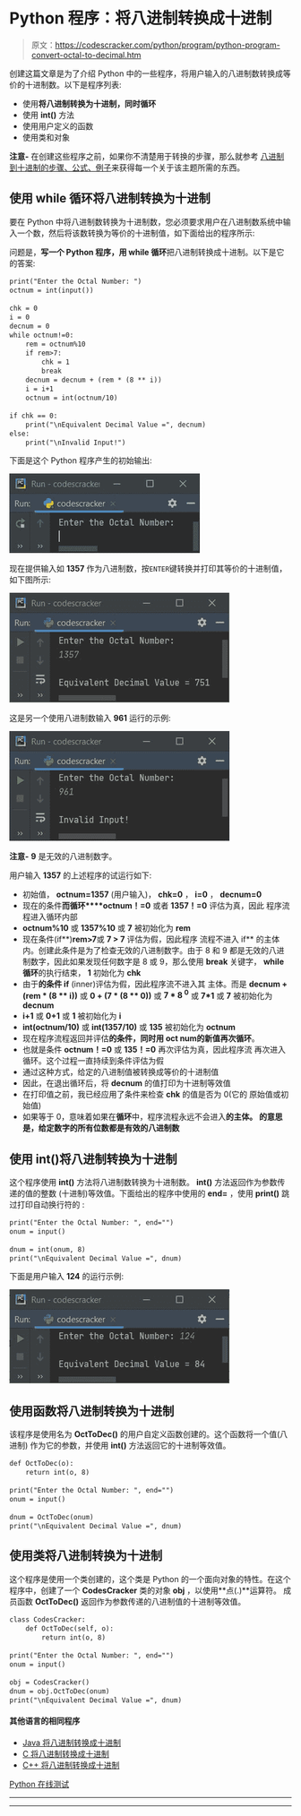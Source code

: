 # Python 程序：将八进制转换成十进制

> 原文：<https://codescracker.com/python/program/python-program-convert-octal-to-decimal.htm>

创建这篇文章是为了介绍 Python 中的一些程序，将用户输入的八进制数转换成等价的十进制数。以下是程序列表:

*   使用**将八进制转换为十进制，同时循环**
*   使用 **int()** 方法
*   使用用户定义的函数
*   使用类和对象

**注意-** 在创建这些程序之前，如果你不清楚用于转换的步骤，那么就参考 [八进制到十进制的步骤、公式、例子](/computer-fundamental/octal-to-decimal.htm)来获得每一个关于该主题所需的东西。

## 使用 while 循环将八进制转换为十进制

要在 Python 中将八进制数转换为十进制数，您必须要求用户在八进制数系统中输入一个数，然后将该数转换为等价的十进制值，如下面给出的程序所示:

问题是，**写一个 Python 程序，用 while 循环**把八进制转换成十进制。以下是它的答案:

```
print("Enter the Octal Number: ")
octnum = int(input())

chk = 0
i = 0
decnum = 0
while octnum!=0:
    rem = octnum%10
    if rem>7:
        chk = 1
        break
    decnum = decnum + (rem * (8 ** i))
    i = i+1
    octnum = int(octnum/10)

if chk == 0:
    print("\nEquivalent Decimal Value =", decnum)
else:
    print("\nInvalid Input!")
```

下面是这个 Python 程序产生的初始输出:

![octal to decimal python](img/f6fd6107c93494f1dd906881cea7d0b7.png)

现在提供输入如 **1357** 作为八进制数，按`ENTER`键转换并打印其等价的十进制值，如下图所示:

![convert octal to decimal python](img/33dacf47eaa736cc6f73b4c98f8cc9ac.png)

这是另一个使用八进制数输入 **961** 运行的示例:

![python convert octal to decimal](img/93cc1f94fe21c1c5561ef4ade79a389c.png)

**注意-** **9** 是无效的八进制数字。

用户输入 **1357** 的上述程序的试运行如下:

*   初始值， **octnum=1357** (用户输入)， **chk=0** ， **i=0** ， **decnum=0**
*   现在的条件**而循环****octnum！=0** 或者 **1357！=0** 评估为真，因此 程序流程进入循环内部
*   **octnum%10** 或 **1357%10** 或 **7** 被初始化为 **rem**
*   现在条件(if**)**rem>7**或 **7 > 7** 评估为假，因此程序 流程不进入 if** 的主体内。创建此条件是为了检查无效的八进制数字。由于 8 和 9 都是无效的八进制数字，因此如果发现任何数字是 8 或 9，那么使用 **break** 关键字， **while 循环**的执行结束， **1** 初始化为 **chk**
*   由于**的条件 if** (inner)评估为假，因此程序流不进入其 主体。而是 **decnum + (rem * (8 ** i))** 或 **0 + (7 * (8 ** 0))** 或 **7 * 8 <sup>0</sup>** 或 **7*1** 或 **7** 被初始化为 **decnum**
*   **i+1** 或 **0+1** 或 **1** 被初始化为 **i**
*   **int(octnum/10)** 或 **int(1357/10)** 或 **135** 被初始化为 **octnum**
*   现在程序流程返回并评估**的条件，同时用 **oct num**的新值再次循环**。
*   也就是条件 **octnum！=0** 或 **135！=0** 再次评估为真，因此程序流 再次进入循环。这个过程一直持续到条件评估为假
*   通过这种方式，给定的八进制值被转换成等价的十进制值
*   因此，在退出循环后，将 **decnum** 的值打印为十进制等效值
*   在打印值之前，我已经应用了条件来检查 **chk** 的值是否为 0(它的 原始值或初始值)
*   如果等于 0，意味着如果在**循环**中，程序流程永远不会进入**的主体。 的意思是，给定数字的所有位数都是有效的八进制数**

## 使用 int()将八进制转换为十进制

这个程序使用 **int()** 方法将八进制数转换为十进制数。 **int()** 方法返回作为参数传递的值的整数 (十进制)等效值。下面给出的程序中使用的 **end=** ，使用 **print()** 跳过打印自动换行符的 :

```
print("Enter the Octal Number: ", end="")
onum = input()

dnum = int(onum, 8)
print("\nEquivalent Decimal Value =", dnum)
```

下面是用户输入 **124** 的运行示例:

![python convert octal to decimal](img/e41b040251e918103673b2a3395604c2.png)

## 使用函数将八进制转换为十进制

该程序是使用名为 **OctToDec()** 的用户自定义函数创建的。这个函数将一个值(八进制) 作为它的参数，并使用 **int()** 方法返回它的十进制等效值。

```
def OctToDec(o):
    return int(o, 8)

print("Enter the Octal Number: ", end="")
onum = input()

dnum = OctToDec(onum)
print("\nEquivalent Decimal Value =", dnum)
```

## 使用类将八进制转换为十进制

这个程序是使用一个类创建的，这个类是 Python 的一个面向对象的特性。在这个程序中，创建了一个 **CodesCracker** 类的对象 **obj** ，以使用**点(.)**运算符。 成员函数 **OctToDec()** 返回作为参数传递的八进制值的十进制等效值。

```
class CodesCracker:
    def OctToDec(self, o):
        return int(o, 8)

print("Enter the Octal Number: ", end="")
onum = input()

obj = CodesCracker()
dnum = obj.OctToDec(onum)
print("\nEquivalent Decimal Value =", dnum)
```

#### 其他语言的相同程序

*   [Java 将八进制转换成十进制](/java/program/java-program-convert-octal-to-decimal.htm)
*   [C 将八进制转换成十进制](/c/program/c-program-convert-octal-to-decimal.htm)
*   [C++ 将八进制转换成十进制](/cpp/program/cpp-program-convert-octal-to-decimal.htm)

[Python 在线测试](/exam/showtest.php?subid=10)

* * *

* * *